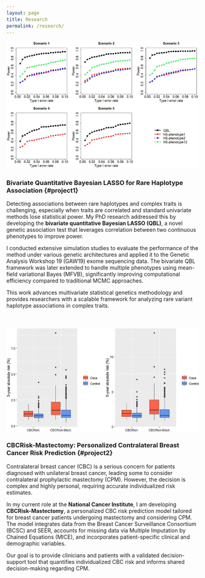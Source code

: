 ```yaml
---
layout: page
title: Research
permalink: /research/
---
```


<style>
    /* Style to add space between sections */
    .research-section {
        margin-bottom: 50px; /* Adjust the margin as needed */
    }
</style>

![QBL Framework](/images/research_images/BivariateQBL.jpg)

### Bivariate Quantitative Bayesian LASSO for Rare Haplotype Association {#project1}
<div class="research-section">
    <p>Detecting associations between rare haplotypes and complex traits is challenging, especially when traits are correlated and standard univariate methods lose statistical power. My PhD research addressed this by developing the <b>bivariate quantitative Bayesian LASSO (QBL)</b>, a novel genetic association test that leverages correlation between two continuous phenotypes to improve power.</p>
    <p>I conducted extensive simulation studies to evaluate the performance of the method under various genetic architectures and applied it to the Genetic Analysis Workshop 19 (GAW19) exome sequencing data. The bivariate QBL framework was later extended to handle multiple phenotypes using mean-field variational Bayes (MFVB), significantly improving computational efficiency compared to traditional MCMC approaches.</p>
    <p>This work advances multivariate statistical genetics methodology and provides researchers with a scalable framework for analyzing rare variant haplotype associations in complex traits.</p>
</div>

![CBCRisk Flowchart](/images/research_images/CBCRiskBlack.jpg)

### CBCRisk-Mastectomy: Personalized Contralateral Breast Cancer Risk Prediction {#project2}
<div class="research-section">
    <p>Contralateral breast cancer (CBC) is a serious concern for patients diagnosed with unilateral breast cancer, leading some to consider contralateral prophylactic mastectomy (CPM). However, the decision is complex and highly personal, requiring accurate individualized risk estimates.</p>
    <p>In my current role at the <b>National Cancer Institute</b>, I am developing <b>CBCRisk-Mastectomy</b>, a personalized CBC risk prediction model tailored for breast cancer patients undergoing mastectomy and considering CPM. The model integrates data from the Breast Cancer Surveillance Consortium (BCSC) and SEER, accounts for missing data via Multiple Imputation by Chained Equations (MICE), and incorporates patient-specific clinical and demographic variables.</p>
    <p>Our goal is to provide clinicians and patients with a validated decision-support tool that quantifies individualized CBC risk and informs shared decision-making regarding CPM.</p>
    
</div>
